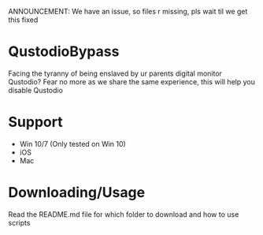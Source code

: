 ANNOUNCEMENT: We have an issue, so files r missing, pls wait til we get this fixed
# QustodioBypass
Facing the tyranny of being enslaved by ur parents digital monitor Qustodio? Fear no more as we share the same experience, this will help you disable Qustodio

# Support
- Win 10/7 (Only tested on Win 10)
- iOS
- Mac

# Downloading/Usage
Read the README.md file for which folder to download and how to use scripts
